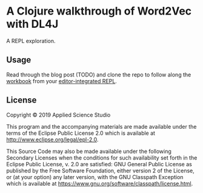 # A Clojure walkthrough of Word2Vec with DL4J

A REPL exploration.


## Usage

Read through the blog post (TODO) and clone the repo to follow along the [workbook](https://github.com/daveliepmann/dl4j-word2vec-in-clj/blob/master/src/dl4j_word2vec_in_clojure/workbook.clj) from your [editor-integrated REPL](https://lambdaisland.com/blog/29-12-2017-the-bare-minimum-clojure-mayonnaise).


## License

Copyright © 2019 Applied Science Studio

This program and the accompanying materials are made available under the terms of the Eclipse Public License 2.0 which is available at http://www.eclipse.org/legal/epl-2.0.

This Source Code may also be made available under the following Secondary Licenses when the conditions for such availability set forth in the Eclipse Public License, v. 2.0 are satisfied: GNU General Public License as published by the Free Software Foundation, either version 2 of the License, or (at your option) any later version, with the GNU Classpath Exception which is available at https://www.gnu.org/software/classpath/license.html.
